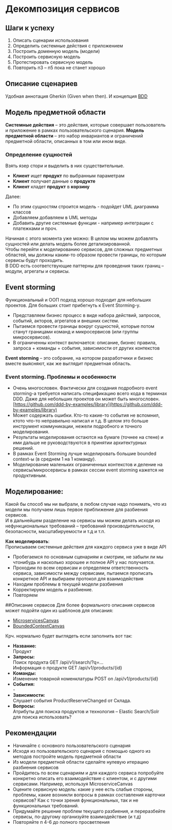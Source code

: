 # Декомпозиция сервисов

## Шаги к успеху
1. Описать сценарии использования
2. Определить системные действия с
   приложением
3. Построить доменную модель (модели)
4. Построить сервисную модель
5. Протестировать сервисную модель
6. Повторить п3 – п5 пока не станет хорошо

## Описание сценариев
Удобная аннотация Gherkin (Given when then). И концепция [BDD](https://ru.wikipedia.org/wiki/BDD_(%D0%BF%D1%80%D0%BE%D0%B3%D1%80%D0%B0%D0%BC%D0%BC%D0%B8%D1%80%D0%BE%D0%B2%D0%B0%D0%BD%D0%B8%D0%B5))

## Модель предметной области
**Системные действия** – это действия, которые совершает пользователь и приложение в рамках пользовательского сценария.
**Модель предметной области** – это набор инвариантов и ограничений предметной области, описанных в том или ином виде.

### Определение сущностей
Взять язер стори и выделить в них существительные.
- **Клиент** ищет **продукт** по выбранным параметрам
- **Клиент** получает данные о **продукте**
- **Клиент** кладет **продукт** в **корзину**

Далее:
- По этим сущностям строится модель - подойдет UML диаграмма классов
- Добавляем добавляем в UML методы
- Добавить другие системные функции - например интеграции с платежками и проч.  

Начиная с этого момента уже можно:
В целом мы можем добавлять сущностей или делать модель более детализированной.  
Чтобы перейти к моделированию сервисов, для сложных предметных областей, мы должны каким-то образом провести границы, по которым сервисы будут проходить.  
В DDD есть соответствующие паттерны для проведения таких границ – модули, агрегаты и сервисы.  

## Event storming
Функциональный и ООП подход хорошо подходит для небольших проектов. Для больших стоит прибегнуть к Event Storming-у.
- Представляем бизнес процесс в виде набора действий, запросов, событий, акторов, агрегатов и внешних систем.
- Пытаемся провести границы вокруг сущностей, которые потом станут границами команд и микросервисов (или группы микросервисов).
- В ограниченны контекст включается: описание, бизнес правила, запроса + команды + события, зависимости от других контекстов

**Event storming** – это собрание, на котором разработчики и бизнес вместе выясняют, как же выглядит предметная область.

### Event storming. Проблемы и особенности
- Очень многословен. Фактически для создания подробного event storming-а требуется написать спецификацию всего кода в терминах DDD. Даже для небольших проектов он может быть многословен. [https://github.com/ddd-by-examples/library](https://github.com/ddd-by-examples/library)
- Может содержать ошибки. Кто-то какие-то события не вспомнил, ктото что-то неправильно написал и т.д. В целом это больше инструмент коммуникации, нежели подробного и точного моделирования.
- Результаты моделирования остаются на бумаге (точнее на стене) и ими дальше не руководствуются в принятии архитектурных решений.
- В рамках Event Storming лучше моделировать большие bounded context-ы (в среднем 1 на 1 команду).
- Моделирование маленьких ограниченных контекстов и деление на сервисы/микросервисы в рамках сессии event storming кажется не продуктивным.

## Моделирование:
Какой бы способ мы ни выбрали, в любом случае надо понимать, что из модели мы получаем лишь первое приближение для разбиения сервисов.  
И в дальнейшем разделение на сервисы мы можем делать исходя из нефункциональных требований – требований производительности, безопасности, масштабируемости и т.д и т.п.

**Как моделировать**:  
Прописываем системные действия для каждого сервиса уже в виде API
- Пробегаемся по основным сценариям и смотрим, не забыли ли мы чтонибудь и насколько хорошее и полное API у нас получается.
- Проходим по всем сервисам и определяем ответственность сервиса, зависимости между сервисами, пытаемся прописать конкретное API и  выбираем протокол для взаимодействия
- Находим проблемы в текущей модели разбиения
- Корректируем модель и разбиение.
- Повторяем

##Описание сервисов
Для более формального описания сервисов может подойти один из шаблонов для описания:
- [MicroservicesCanvas](https://launchany.com/microservice-design-canvas/)
- [BoundedContextCanvas](https://habr.com/ru/company/oleg-bunin/blog/500506/)  

Крч. нормально будет выглядеть если заполнить вот так:
- **Название:**  
  Продукт
- **Запросы:**  
  Поиск продукта GET /api/v1/search/?q=…   
  Информация о продукте  GET /api/v1/products/{id}
- **Команды:**  
  Изменение товарной номенклатуры POST on /api/v1/products/{id}
- **События:**  
  \-  
- **Зависимости:**  
  Слушает события ProductReserveChanged от Склада.
- **Вопросы:**  
  Атрибуты для поиска продуктов и технология – Elastic Search/Solr для поиска использовать?

## Рекомендации
- Начинайте с основного пользовательского сценария
- Исходя из пользовательского сценария с помощью одного из методов
   постройте модель предметной области
- Из модели предметной области сделайте нулевую итерацию разбиения
   сервисов
- Пройдитесь по всем сценариям и для каждого сервиса попробуйте
   конкретно описать его взаимодействие с клиентом, и с другими
   сервисами. Например, используя MicroserviceCanvas
- Оцените сервисную модель: какие у нее есть слабые стороны,
   проблемы, какие возникли вопросы в рамках составления карточки
   сервисов? Как с точки зрения функциональных, так и не функциональных
   требований.
- Придумайте решение проблем текущего разбиения, и переразбейте
   сервисы, по-другому организуйте взаимодействие (и т.д)
- Повторяйте п 4-6 до полного просветления